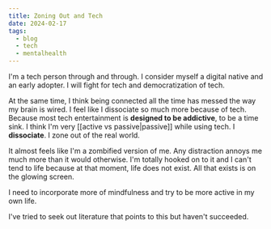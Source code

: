 ```yaml
---
title: Zoning Out and Tech
date: 2024-02-17
tags:
  - blog
  - tech
  - mentalhealth
---
```

I'm a tech person through and through. I consider myself a digital native and an early adopter. I will fight for tech and democratization of tech. 

At the same time, I think being connected all the time has messed the way my brain is wired. I feel like I dissociate so much more because of tech. Because most tech entertainment is **designed to be addictive**, to be a time sink. I think I'm very [[active vs passive|passive]] while using tech. I **dissociate**. I zone out of the real world. 

It almost feels like I'm a zombified version of me. Any distraction annoys me much more than it would otherwise. I'm totally hooked on to it and I can't tend to life because at that moment, life does not exist. All that exists is on the glowing screen.

I need to incorporate more of mindfulness and try to be more active in my own life. 

I've tried to seek out literature that points to this but haven't succeeded. 